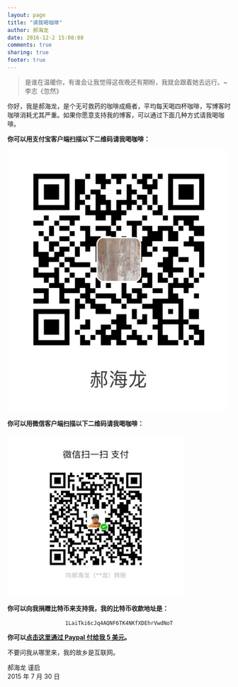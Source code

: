 ```yaml
---
layout: page
title: "请我喝咖啡"
author: 郝海龙
date: 2016-12-2 15:08:08
comments: true
sharing: true
footer: true
---
```


> 是谁在温暖你，有谁会让我觉得这夜晚还有期盼，我就会跟着她去远行。~李志《忽然》

你好，我是郝海龙，是个无可救药的咖啡成瘾者，平均每天喝四杯咖啡，写博客时咖啡消耗尤其严重。如果你愿意支持我的博客，可以通过下面几种方式请我喝咖啡。

**你可以用支付宝客户端扫描以下二维码请我喝咖啡：**

![支付宝请我喝咖啡](https://raw.githubusercontent.com/haohailong/imagebed/master/Hailong.live-alipay.jpeg)

**你可以用微信客户端扫描以下二维码请我喝咖啡：**

![微信请我喝咖啡](https://raw.githubusercontent.com/haohailong/imagebed/master/20161202-wechat-pay.JPG)

**你可以向我捐赠比特币来支持我，我的比特币收款地址是：**

<center><code>1LaiTki6cJq4AQNF6TK4NKfXDEhrVwdNoT</code></center>

**你可以[点击这里通过 Paypal 付给我 5 美元](https://www.paypal.me/haohailong)。**

不要问我从哪里来，我的故乡是互联网。

郝海龙 谨启  
2015 年 7 月 30 日
